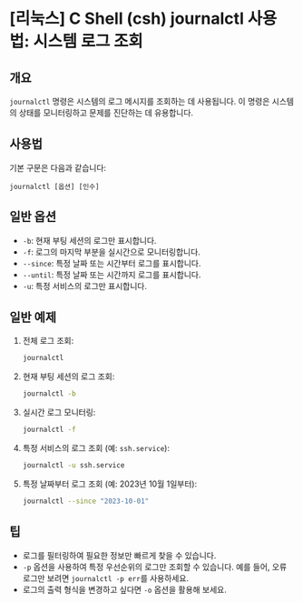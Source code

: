 # [리눅스] C Shell (csh) journalctl 사용법: 시스템 로그 조회

## 개요
`journalctl` 명령은 시스템의 로그 메시지를 조회하는 데 사용됩니다. 이 명령은 시스템의 상태를 모니터링하고 문제를 진단하는 데 유용합니다.

## 사용법
기본 구문은 다음과 같습니다:
```
journalctl [옵션] [인수]
```

## 일반 옵션
- `-b`: 현재 부팅 세션의 로그만 표시합니다.
- `-f`: 로그의 마지막 부분을 실시간으로 모니터링합니다.
- `--since`: 특정 날짜 또는 시간부터 로그를 표시합니다.
- `--until`: 특정 날짜 또는 시간까지 로그를 표시합니다.
- `-u`: 특정 서비스의 로그만 표시합니다.

## 일반 예제
1. 전체 로그 조회:
   ```bash
   journalctl
   ```

2. 현재 부팅 세션의 로그 조회:
   ```bash
   journalctl -b
   ```

3. 실시간 로그 모니터링:
   ```bash
   journalctl -f
   ```

4. 특정 서비스의 로그 조회 (예: `ssh.service`):
   ```bash
   journalctl -u ssh.service
   ```

5. 특정 날짜부터 로그 조회 (예: 2023년 10월 1일부터):
   ```bash
   journalctl --since "2023-10-01"
   ```

## 팁
- 로그를 필터링하여 필요한 정보만 빠르게 찾을 수 있습니다.
- `-p` 옵션을 사용하여 특정 우선순위의 로그만 조회할 수 있습니다. 예를 들어, 오류 로그만 보려면 `journalctl -p err`를 사용하세요.
- 로그의 출력 형식을 변경하고 싶다면 `-o` 옵션을 활용해 보세요.